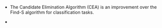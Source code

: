 * The Candidate Elimination Algorithm (CEA) is an improvement over the Find-S algorithm for classification tasks.

* 
